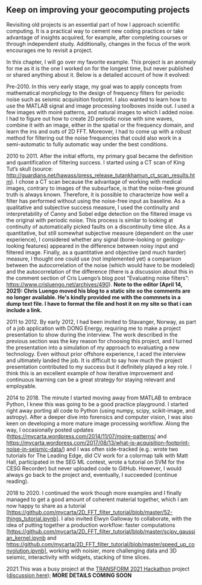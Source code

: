 ## Keep on improving your geocomputing projects
     
Revisiting old projects is an essential part of how I approach scientific computing. It is a practical way to cement new coding practices or take advantage of insights acquired, for example, after completing courses or through independent study. Additionally, changes in the focus of the work encourages me to revisit a project.

In this chapter, I will go over my favorite example. This project is an anomaly for me as it is the one I worked on for the longest time, but never published or shared anything about it. Below is a detailed account of how it evolved:

Pre-2010. In this very early stage, my goal was to apply concepts from mathematical morphology to the design of frequency filters for periodic noise such as seismic acquisition footprint. I also wanted to learn how to use the MATLAB signal and image processing toolboxes inside out. I used a few images with moiré patterns, and natural images to which I added noise. I had to figure out how to create 2D periodic noise with sine waves, combine it with an image, either in the spatial or the frequency domain, and learn the ins and outs of 2D FFT. Moreover, I had to come up with a robust method for filtering out the noise frequencies that could also work in a semi-automatic to fully automatic way under the best conditions.

2010 to 2011. After the initial efforts, my primary goal became the definition and quantification of filtering success. I started using a CT scan of King Tut’s skull (source: http://guardians.net/hawass/press_release_tutankhamun_ct_scan_results.htm). I chose a CT scan because the advantage of working with medical images, contrary to images of the subsurface, is that the noise-free ground truth is always known. Therefore, it is possible to characterize how well a filter has performed without using the noise-free input as baseline. As a qualitative and subjective success measure, I used the continuity and interpretability of Canny and Sobel edge detection on the filtered image vs the original with periodic noise. This process is similar to looking at continuity of automatically picked faults on a discontinuity time slice. As a quantitative, but still somewhat subjective measure (dependent on the user experience), I considered whether any signal (bone-looking or geology-looking features) appeared in the difference between noisy input and filtered image. Finally, as a quantitative and objective (and much harder) measure, I thought one could use (not implemented yet) a comparison between the autocorrelation of the noise (which would have to be modeled) and the autocorrelation of the difference (there is a discussion about this in the comment section of Cris Luengo’s blog post “Evaluating noise filters”: https://www.crisluengo.net/archives/490). **Note to the editor (April 14, 2021): Chris Luengo moved his blog to a static site so the comments are no longer available. He's kindly provided me with the commnets in a dump text file. I have to format the file and host it on my site so that i can include a link.**

2011 to 2012. By early 2012, I had been invited to Stavanger, Norway, as part of a job application with DONG Energy, requiring me to make a project presentation to show during the interview. The work described in the previous section was the key reason for choosing this project, and I turned the presentation into a simulation of my approach to evaluating a new technology. Even without prior offshore experience, I aced the interview and ultimately landed the job. It is difficult to say how much the project presentation contributed to my success but it definitely played a key role. I think this is an excellent example of how iterative improvement and continuous learning can be a great strategy for staying relevant and employable.

2014 to 2018. The minute I started moving away from MATLAB to embrace Python, I knew this was going to be a good practice playground. I started right away porting all code to Python (using numpy, scipy, scikit-image, and astropy). After a deeper dive into forensics and computer vision, I was also keen on developing a more mature image processing workflow. Along the way, I occasionally posted updates (https://mycarta.wordpress.com/2014/11/07/moire-patterns/ and https://mycarta.wordpress.com/2017/08/13/what-is-acquisition-footprint-noise-in-seismic-data/) and I was often side-tracked (e.g.: wrote two tutorials for The Leading Edge, did CV work for a colormap talk with Matt Hall, participated in the SEG ML contest, wrote a tutorial on SVM for the CESG Recorder) but never uploaded code to GitHub. However, I would always go back to the project and, eventually, I succeeded (continue reading).

2018 to 2020. I continued the work though more examples and I finally managed to get a good amount of coherent material together, which I am now happy to share as a tutorial [https://github.com/mycarta/2D_FFT_filter_tutorial/blob/master/52-things_tutorial.ipynb]. I also invited Elwyn Galloway to collaborate, with the idea of putting together a production workflow: faster computations [https://github.com/mycarta/2D_FFT_filter_tutorial/blob/master/scipy_gaussian_kernel.ipynb and https://github.com/mycarta/2D_FFT_filter_tutorial/blob/master/speed_up_convolution.ipynb], working with noisier, more challenging data and 3D seismic, interactivity with widgets, stacking of time slices.

2021.This was a busy project at the [TRANSFORM 2021 Hackathon](https://github.com/softwareunderground/transform-2021-hackathon/discussions) project ([discussion here](https://github.com/softwareunderground/transform-2021-hackathon/discussions/9)); **MORE DETAILS COMING SOON**



